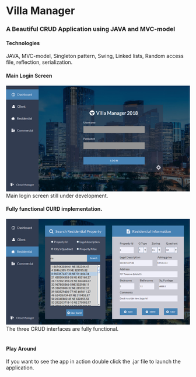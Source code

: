 # Villa Manager
### A Beautiful CRUD Application using JAVA and MVC-model
#### Technologies
JAVA, MVC-model, Singleton pattern, Swing, Linked lists, Random access file, reflection, serialization.
#### Main Login Screen
![Screenshot](screenshot.png)  </br>
Main login screen still under development.
#### Fully functional CURD  implementation.
![Screenshot](screenshos.png)  </br>
The three CRUD interfaces are fully functional.  
</br>
#### Play Around
If you want to see the app in action double click the .jar file to launch the application. 
